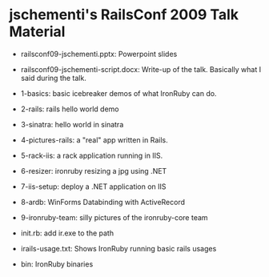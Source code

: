 jschementi's RailsConf 2009 Talk Material
=========================================

- railsconf09-jschementi.pptx: Powerpoint slides
- railsconf09-jschementi-script.docx: Write-up of the talk. 
                    Basically what I said during the talk.

- 1-basics:         basic icebreaker demos of what IronRuby can do.
- 2-rails:          rails hello world demo
- 3-sinatra:        hello world in sinatra
- 4-pictures-rails: a "real" app written in Rails.
- 5-rack-iis:       a rack application running in IIS.
- 6-resizer:        ironruby resizing a jpg using .NET
- 7-iis-setup:      deploy a .NET application on IIS
- 8-ardb:           WinForms Databinding with ActiveRecord
- 9-ironruby-team:  silly pictures of the ironruby-core team
- init.rb:          add ir.exe to the path
- irails-usage.txt: Shows IronRuby running basic rails usages
- bin:              IronRuby binaries

